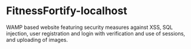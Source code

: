 # FitnessFortify-localhost
WAMP based website featuring security measures against XSS, SQL injection, user registration and login with verification and use of sessions, and uploading of images.
